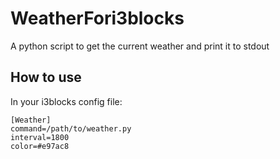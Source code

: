 # WeatherFori3blocks
A python script to get the current weather and print it to stdout

## How to use

In your i3blocks config file:
```
[Weather]
command=/path/to/weather.py
interval=1800
color=#e97ac8
```